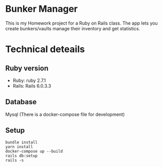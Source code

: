 # Bunker Manager
This is my Homework project for a Ruby on Rails class. 
The app lets you create bunkers/vaults manage their inventory
and get statistics.

# Technical deteails
## Ruby version
- Ruby: ruby 2.7.1
- Rails: Rails 6.0.3.3
## Database
Mysql (There is a docker-compose file for development)
## Setup
```
bundle install
yarn install
docker-compose up --build
rails db:setup
rails -s
```